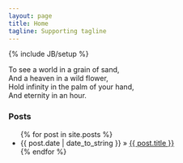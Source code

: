 ```yaml
---
layout: page
title: Home
tagline: Supporting tagline
---
```

{% include JB/setup %}

To see a world in a grain of sand,    
And a heaven in a wild flower,   
Hold infinity in the palm of your hand,     
And eternity in an hour.   

    
### Posts

<ul class="posts">
  {% for post in site.posts %}
    <li><span>{{ post.date | date_to_string }}</span> &raquo; <a href="{{ BASE_PATH }}{{ post.url }}">{{ post.title }}</a></li>
  {% endfor %}
</ul>


